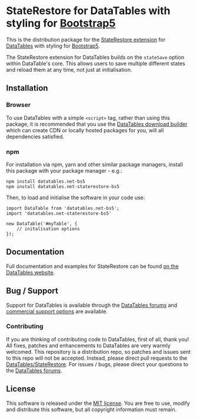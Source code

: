 # StateRestore for DataTables with styling for [Bootstrap5](https://getbootstrap.com/)

This is the distribution package for the [StateRestore extension](https://datatables.net/extensions/staterestore) for [DataTables](https://datatables.net/) with styling for [Bootstrap5](https://getbootstrap.com/).

The StateRestore extension for DataTables builds on the `stateSave` option within DataTable's core. This allows users to save multiple different states and reload them at any time, not just at initialisation.


## Installation

### Browser

To use DataTables with a simple `<script>` tag, rather than using this package, it is recommended that you use the [DataTables download builder](//datatables.net/download) which can create CDN or locally hosted packages for you, will all dependencies satisfied.

### npm

For installation via npm, yarn and other similar package managers, install this package with your package manager - e.g.:

```
npm install datatables.net-bs5
npm install datatables.net-staterestore-bs5
```

Then, to load and initialise the software in your code use:

```
import DataTable from 'datatables.net-bs5';
import 'datatables.net-staterestore-bs5'

new DataTable('#myTable', {
    // initalisation options
});
```


## Documentation

Full documentation and examples for StateRestore can be found [on the DataTables website](https://datatables.net/extensions/staterestore).


## Bug / Support

Support for DataTables is available through the [DataTables forums](//datatables.net/forums) and [commercial support options](//datatables.net/support) are available.

### Contributing

If you are thinking of contributing code to DataTables, first of all, thank you! All fixes, patches and enhancements to DataTables are very warmly welcomed. This repository is a distribution repo, so patches and issues sent to this repo will not be accepted. Instead, please direct pull requests to the [DataTables/StateRestore](http://github.com/DataTables/StateRestore). For issues / bugs, please direct your questions to the [DataTables forums](//datatables.net/forums).


## License

This software is released under the [MIT license](//datatables.net/license). You are free to use, modify and distribute this software, but all copyright information must remain.

